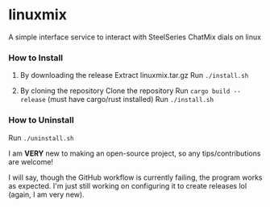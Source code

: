 # linuxmix
A simple interface service to interact with SteelSeries ChatMix dials on linux

### How to Install
1) By downloading the release
    Extract linuxmix.tar.gz
    Run `./install.sh`

2) By cloning the repository
    Clone the repository
    Run `cargo build --release` (must have cargo/rust installed)
    Run `./install.sh`

### How to Uninstall

Run `./uninstall.sh`

I am **VERY** new to making an open-source project, so any tips/contributions are welcome!

I will say, though the GitHub workflow is currently failing, the program works as expected. I'm just still working on configuring it to create releases lol (again, I am very new).
